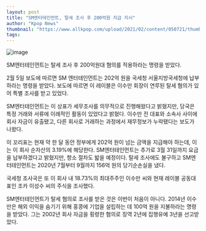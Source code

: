 ```yaml
---
layout: post
title: "SM엔터테인먼트, 탈세 조사 후 200억원 지급 지시"
author: "Kpop News"
thumbnail: "https://www.allkpop.com/upload/2021/02/content/050721/thumb/1612527668-200205-smentertainment.jpg"
tags: 
---
```



![image](https://www.allkpop.com/upload/2021/02/content/050721/1612527668-200205-smentertainment.jpg)

SM엔터테인먼트는 탈세 조사 후 200억원대 혐의를 적용하라는 명령을 받았다.

2월 5일 보도에 따르면 SM 엔터테인먼트는 202억 원을 국세청 서울지방국세청에 납부하라는 명령을 받았다. 보도에 따르면 이 레이블은 이수만 회장이 연루된 탈세 혐의가 있어 특별 조사를 받고 있었다.

SM엔터테인먼트는 이 상표가 세무조사를 의무적으로 진행해왔다고 밝혔지만, 당국은 특정 거래와 서류에 이례적인 활동이 있었다고 밝혔다. 이수만 전 대표와 소속사 사이에 회사 자금이 유출됐고, 다른 회사로 거래하는 과정에서 재무정보가 누락됐다는 보도가 나왔다.

이 꼬리표는 현재 약 한 달 동안 정부에게 202억 원이 넘는 금액을 지급해야 하는데, 이는 이 회사 순자산의 3.19%에 해당한다. SM엔터테인먼트는 추가로 3월 31일까지 요금을 납부하겠다고 밝혔지만, 항소 절차도 밟을 예정이다. 탈세 조사에도 불구하고 SM엔터테인먼트는 2020년 7월부터 9월까지 156억 원의 당기순손실을 냈다.

국세청 조사국은 또 이 회사 내 18.73%의 최대주주인 이수만 씨와 현재 레이블 공동대표인 조카 이성수 씨의 주식을 조사했다.

SM엔터테인먼트가 탈세 혐의로 조사를 받은 것은 이번이 처음이 아니다. 2014년 이수만은 해외 이익을 숨기기 위해 홍콩에 기업을 설립하는 데 100억 원을 지불하라는 명령을 받았다. 그는 2002년 회사 자금을 횡령한 혐의로 징역 2년에 집행유예 3년을 선고받았다.